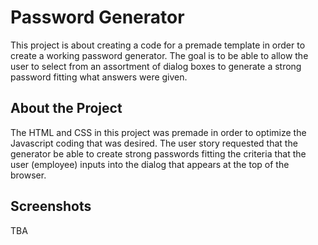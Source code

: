 # Password Generator

This project is about creating a code for a premade template in order to create a working password generator. The goal is to be able to allow the user to select from an assortment of dialog boxes to generate a strong password fitting what answers were given.

## About the Project

The HTML and CSS in this project was premade in order to optimize the Javascript coding that was desired. The user story requested that the generator be able to create strong passwords fitting the criteria that the user (employee) inputs into the dialog that appears at the top of the browser. 

## Screenshots

TBA
